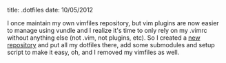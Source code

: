 title: .dotfiles
date: 10/05/2012

I once maintain my own vimfiles repository, but vim plugins are now easier to manage using vundle and I realize it's time to only rely on my .vimrc without anything else (not .vim, not plugins, etc). So I created a <a href="https://github.com/kecebongsoft/dotfiles">new repository</a> and put all my dotfiles there, add some submodules and setup script to make it easy, oh, and I removed my vimfiles as well.
